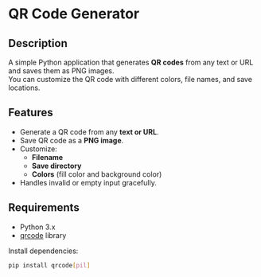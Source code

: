 # QR Code Generator

## Description
A simple Python application that generates **QR codes** from any text or URL and saves them as PNG images.  
You can customize the QR code with different colors, file names, and save locations.

## Features
- Generate a QR code from any **text or URL**.  
- Save QR code as a **PNG image**.  
- Customize:
  - **Filename**  
  - **Save directory**  
  - **Colors** (fill color and background color)  
- Handles invalid or empty input gracefully.  

## Requirements
- Python 3.x  
- [qrcode](https://pypi.org/project/qrcode/) library  

Install dependencies:
```bash
pip install qrcode[pil]
